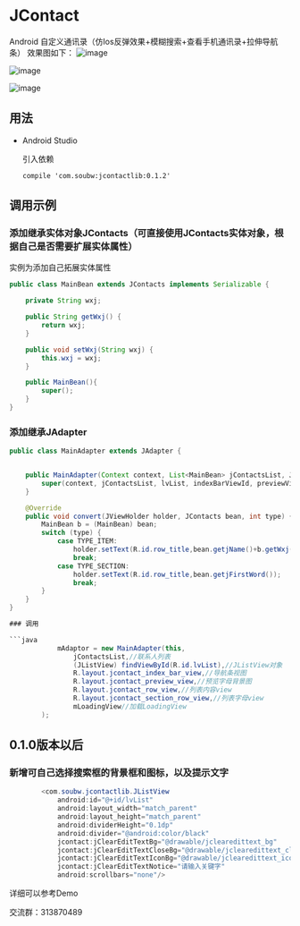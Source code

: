 # JContact
Android 自定义通讯录（仿Ios反弹效果+模糊搜索+查看手机通讯录+拉伸导航条）
效果图如下：
![image](https://github.com/WX-JIN/JContact/blob/master/screenshots/1.png)

![image](https://github.com/WX-JIN/JContact/blob/master/screenshots/2.png)

![image](https://github.com/WX-JIN/JContact/blob/master/screenshots/3.png)

##	用法

* Android Studio

	引入依赖
	```
    compile 'com.soubw:jcontactlib:0.1.2'
	```	
	
##	调用示例

### 添加继承实体对象JContacts（可直接使用JContacts实体对象，根据自己是否需要扩展实体属性）

 实例为添加自己拓展实体属性
```java
public class MainBean extends JContacts implements Serializable {

    private String wxj;

    public String getWxj() {
        return wxj;
    }

    public void setWxj(String wxj) {
        this.wxj = wxj;
    }

    public MainBean(){
        super();
    }
}

```	

### 添加继承JAdapter

```java
public class MainAdapter extends JAdapter {


    public MainAdapter(Context context, List<MainBean> jContactsList, JListView lvList, int indexBarViewId, int previewViewId, int itemLayoutId, int sectionLayoutId, View loadingView) {
        super(context, jContactsList, lvList, indexBarViewId, previewViewId, itemLayoutId, sectionLayoutId, loadingView);
    }

    @Override
    public void convert(JViewHolder holder, JContacts bean, int type) {
        MainBean b = (MainBean) bean;
        switch (type) {
            case TYPE_ITEM:
                holder.setText(R.id.row_title,bean.getjName()+b.getWxj());
                break;
            case TYPE_SECTION:
                holder.setText(R.id.row_title,bean.getjFirstWord());
                break;
        }
    }
}

### 调用

```java
	        mAdaptor = new MainAdapter(this,
                jContactsList,//联系人列表
                (JListView) findViewById(R.id.lvList),//JListView对象
                R.layout.jcontact_index_bar_view,//导航条视图
                R.layout.jcontact_preview_view,//预览字母背景图
                R.layout.jcontact_row_view,//列表内容view
                R.layout.jcontact_section_row_view,//列表字母view
                mLoadingView//加载LoadingView
        );

```	

##	0.1.0版本以后

### 新增可自己选择搜索框的背景框和图标，以及提示文字

```java
        <com.soubw.jcontactlib.JListView
            android:id="@+id/lvList"
            android:layout_width="match_parent"
            android:layout_height="match_parent"
            android:dividerHeight="0.1dp"
            android:divider="@android:color/black"
            jcontact:jClearEditTextBg="@drawable/jclearedittext_bg"
            jcontact:jClearEditTextCloseBg="@drawable/jclearedittext_close_bg"
            jcontact:jClearEditTextIconBg="@drawable/jclearedittext_icon_bg"
            jcontact:jClearEditTextNotice="请输入关键字"
            android:scrollbars="none"/>

```	


详细可以参考Demo
		
交流群：313870489
